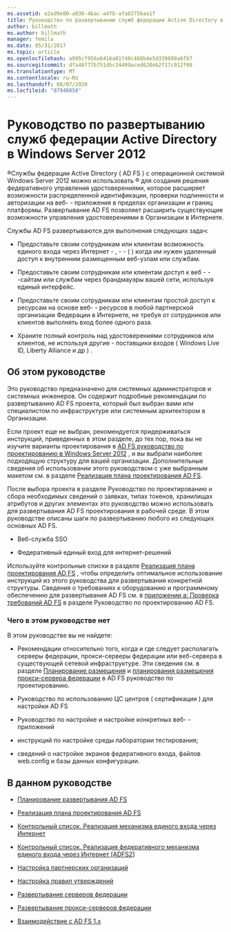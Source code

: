 ```yaml
---
ms.assetid: e2ad9e80-a036-4bac-a4fb-afa83756aa1f
title: Руководство по развертыванию служб федерации Active Directory в Windows Server 2012
author: billmath
ms.author: billmath
manager: femila
ms.date: 05/31/2017
ms.topic: article
ms.openlocfilehash: a995cf956a6416a01f40c468b4e5d339609a6fb7
ms.sourcegitcommit: dfa48f77b751dbc34409aced628eb2f17c912f08
ms.translationtype: MT
ms.contentlocale: ru-RU
ms.lasthandoff: 08/07/2020
ms.locfileid: "87940858"
---
```

# <a name="windows-server-2012-ad-fs-deployment-guide"></a>Руководство по развертыванию служб федерации Active Directory в Windows Server 2012


&reg;Службы федерации Active Directory \( AD FS \) с операционной системой Windows Server 2012 можно использовать &reg; для создания решения федеративного управления удостоверениями, которое расширяет возможности распределенной идентификации, проверки подлинности и авторизации на веб- \- приложения в пределах организации и границ платформы. Развертывание AD FS позволяет расширить существующие возможности управления удостоверениями в Организации в Интернете.

Службы AD FS развертываются для выполнения следующих задач:

-   Предоставьте своим сотрудникам или клиентам возможность единого входа через Интернет \- , \- \- \( \) когда им нужен удаленный доступ к внутренним размещенным веб-узлам или службам.

-   Предоставьте своим сотрудникам или клиентам доступ к веб \- \- -сайтам или службам через брандмауэры вашей сети, используя единый интерфейс.

-   Предоставьте своим сотрудникам или клиентам простой доступ к ресурсам на основе веб- \- ресурсов в любой партнерской организации Федерации в Интернете, не требуя от сотрудников или клиентов выполнять вход более одного раза.

-   Храните полный контроль над удостоверениями сотрудников или клиентов, не используя другие \- поставщики входов \( Windows Live ID, Liberty Alliance и др \) .

## <a name="about-this-guide"></a>Об этом руководстве
Это руководство предназначено для системных администраторов и системных инженеров. Он содержит подробные рекомендации по развертыванию AD FS проекта, который был выбран вами или специалистом по инфраструктуре или системным архитектором в Организации.

Если проект еще не выбран, рекомендуется придерживаться инструкций, приведенных в этом разделе, до тех пор, пока вы не изучите варианты проектирования в [AD FS руководство по проектированию в Windows Server 2012](../design/ad-fs-design-guide-in-windows-server-2012.md) , и вы выбрали наиболее подходящую структуру для вашей организации. Дополнительные сведения об использовании этого руководством с уже выбранным макетом см. в разделе [Реализация плана проектирования AD FS](Implementing-Your-AD-FS-Design-Plan.md).

После выбора проекта в разделе Руководство по проектированию и сбора необходимых сведений о заявках, типах токенов, хранилищах атрибутов и других элементах это руководство можно использовать для развертывания AD FS проектирования в рабочей среде. В этом руководстве описаны шаги по развертыванию любого из следующих основных AD FS.

-   Веб-служба SSO

-   Федеративный единый вход для интернет-решений

Используйте контрольные списки в разделе [Реализация плана проектирования AD FS](Implementing-Your-AD-FS-Design-Plan.md) , чтобы определить оптимальное использование инструкций из этого руководства для развертывания конкретной структуры. Сведения о требованиях к оборудованию и программному обеспечению для развертывания AD FS см. в [приложении а: Проверка требований AD FS](/previous-versions/windows/it-pro/windows-server-2012-R2-and-2012/ff678034(v=ws.11)) в разделе Руководство по проектированию AD FS.

### <a name="what-this-guide-does-not-provide"></a>Чего в этом руководстве нет
В этом руководстве вы не найдете:

-   Рекомендации относительно того, когда и где следует располагать серверы федерации, прокси-серверы федерации или веб-сервера в существующей сетевой инфраструктуре. Эти сведения см. в разделе [Планирование размещения](../design/planning-federation-server-placement.md) и [планирования размещения прокси-сервера федерации](../design/planning-federation-server-proxy-placement.md) в AD FS руководство по проектированию.

-   Руководство по использованию ЦС центров \( сертификации \) для настройки AD FS

-   Руководство по настройке и настройке конкретных веб- \- приложений

-   инструкций по настройке среды лаборатории тестирования;

-   сведений о настройке экранов федеративного входа, файлов web.config и базы данных конфигурации.

## <a name="in-this-guide"></a>В данном руководстве

-   [Планирование развертывания AD FS](Planning-to-Deploy-AD-FS.md)

-   [Реализация плана проектирования AD FS](Implementing-Your-AD-FS-Design-Plan.md)

-   [Контрольный список. Реализация механизма единого входа через Интернет](Checklist--Implementing-a-Web-SSO-Design.md)

-   [Контрольный список. Реализация федеративного механизма единого входа через Интернет [ADFS2]](Checklist--Implementing-a-Federated-Web-SSO-Design.md)

-   [Настройка партнерских организаций](Configuring-Partner-Organizations.md)

-   [Настройка правил утверждений](Configuring-Claim-Rules.md)

-   [Развертывание серверов федерации](Deploying-Federation-Servers.md)

-   [Развертывание прокси-серверов федерации](Deploying-Federation-Server-Proxies.md)

-   [Взаимодействие с AD FS 1.x](Interoperating-with-AD-FS-1.x.md)
